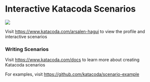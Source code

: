 # Interactive Katacoda Scenarios

[![](http://shields.katacoda.com/katacoda/arsalen-hagui/count.svg)](https://www.katacoda.com/arsalen-hagui "Get your profile on Katacoda.com")

Visit https://www.katacoda.com/arsalen-hagui to view the profile and interactive scenarios

### Writing Scenarios
Visit https://www.katacoda.com/docs to learn more about creating Katacoda scenarios

For examples, visit https://github.com/katacoda/scenario-example
